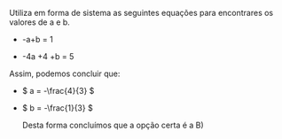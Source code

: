 Utiliza em forma de sistema as seguintes equações para encontrares os valores de a e b. 

 - -a+b = 1

 - -4a +4 +b = 5

 Assim, podemos concluir que: 

 - $ a = -\frac{4}{3} $ 

 - $ b = -\frac{1}{3} $ 

   Desta forma concluímos que a opção certa é a B)
